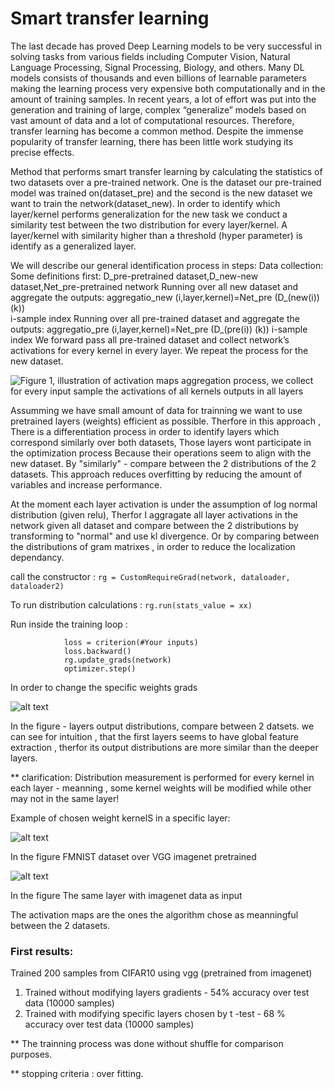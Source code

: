 # Smart transfer learning
The last decade has proved Deep Learning models to be very successful in solving tasks from various fields including Computer Vision, Natural Language Processing, Signal Processing, Biology, and others. Many DL models consists of thousands and even billions of learnable parameters making the learning process very expensive both computationally and in the amount of training samples. In recent years, a lot of effort was put into the generation and training of large, complex “generalize” models based on vast amount of data and a lot of computational resources.
Therefore, transfer learning has become a common method.
Despite the immense popularity of transfer learning, there has been little work studying its precise effects.

Method that performs smart transfer learning by calculating the statistics of two datasets over a pre-trained network. One is the dataset our pre-trained model was trained on(dataset_pre) and the second is the new dataset we want to train the network(dataset_new). 
In order to identify which layer/kernel performs generalization for the new task we conduct a similarity test between the two distribution for every layer/kernel. A layer/kernel with similarity higher than a threshold (hyper parameter) is identify as a generalized layer.


We will describe our general identification process in steps:
	Data collection:
Some definitions first: 
D_pre-pretrained dataset,D_new-new dataset,Net_pre-pretrained network
	Running over all new dataset and aggregate the outputs: 
aggregatio_new (i,layer,kernel)=Net_pre (D_(new(i)) (k))  
i-sample index
	Running over all pre-trained dataset and aggregate the outputs: 
 aggregatio_pre (i,layer,kernel)=Net_pre (D_(pre(i)) (k))
i-sample index
We forward pass all pre-trained dataset and collect network’s activations for every kernel in every layer. We repeat the process for the new dataset.

![Figure 1, illustration of activation maps aggregation process, we collect for every input sample the activations of all kernels outputs in all layers](https://github.com/YuvalBecker/Statistics-pretrained/blob/main/statistics.png)


Assumming we have small amount of data for trainning we want to use pretrained layers (weights) efficient as possible. Therfore in this approach , There is a differentiation process in order to identify layers which correspond similarly over both datasets, Those layers wont participate in the optimization process Because their operations seem to align with the new dataset. 
By "similarly" - compare between the 2 distributions of the 2 datasets.
This approach reduces overfitting by reducing the amount of variables and increase performance.

At the moment each layer activation is under the assumption of log normal distribution (given relu), Therfor I aggragate all layer activations in the network given all dataset
and compare between the 2 distributions by transforming to "normal" and use  kl divergence.
Or by comparing between the distributions of gram matrixes , in order to reduce the localization dependancy.

call the constructor : `rg = CustomRequireGrad(network, dataloader, dataloader2)`

To run distribution calculations : `rg.run(stats_value = xx)`

Run inside the training loop : 
```
            loss = criterion(#Your inputs) 
            loss.backward()
            rg.update_grads(network)
            optimizer.step()
``` 
            
In order to change the specific weights grads
  

![alt text](https://github.com/YuvalBecker/Statistics-pretrained/blob/main/output_layer_histograms.JPG)


In the figure - layers output distributions, compare between 2 datsets. we can see for intuition , that the first layers seems to have global feature extraction , therfor its output
distributions are more similar than the deeper layers. 

** clarification: Distribution measurement is performed for every kernel in each layer - meanning , some kernel weights will 
be modified while other may not in the same layer!

Example of chosen weight kernelS in a specific layer:

![alt text](https://github.com/YuvalBecker/Statistics-pretrained/blob/main/data/save_activations/features.9_new.jpg)

In the figure FMNIST dataset over VGG imagenet pretrained

![alt text](https://github.com/YuvalBecker/Statistics-pretrained/blob/main/data/save_activations/features.9_pre.jpg)

In the figure The same layer with imagenet data as input


The activation maps are the ones the algorithm chose as meanningful between the 2 datasets. 

### First results:
Trained 200 samples from CIFAR10 using vgg (pretrained from imagenet) 
1. Trained without modifying layers gradients - 54% accuracy over test data (10000 samples) 
2. Trained with modifying specific layers chosen by t -test - 68 % accuracy over test data (10000 samples)

** The trainning process was done without shuffle for comparison purposes. 

** stopping criteria : over fitting.
 
 
